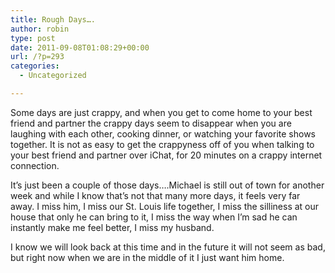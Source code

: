```yaml
---
title: Rough Days….
author: robin
type: post
date: 2011-09-08T01:08:29+00:00
url: /?p=293
categories:
  - Uncategorized

---
```

Some days are just crappy, and when you get to come home to your best friend and partner the crappy days seem to disappear when you are laughing with each other, cooking dinner, or watching your favorite shows together. It is not as easy to get the crappyness off of you when talking to your best friend and partner over iChat, for 20 minutes on a crappy internet connection.

It&#8217;s just been a couple of those days&#8230;.Michael is still out of town for another week and while I know that&#8217;s not that many more days, it feels very far away. I miss him, I miss our St. Louis life together, I miss the silliness at our house that only he can bring to it, I miss the way when I&#8217;m sad he can instantly make me feel better, I miss my husband.

I know we will look back at this time and in the future it will not seem as bad, but right now when we are in the middle of it I just want him home.